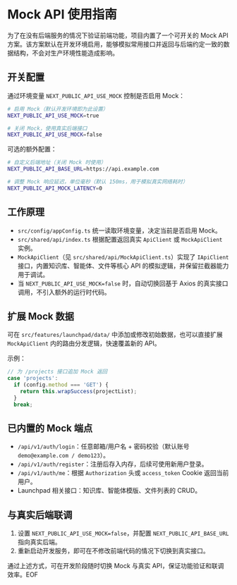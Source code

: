# Mock API 使用指南

为了在没有后端服务的情况下验证前端功能，项目内置了一个可开关的 Mock API 方案。该方案默认在开发环境启用，能够模拟常用接口并返回与后端约定一致的数据结构，不会对生产环境性能造成影响。

## 开关配置

通过环境变量 `NEXT_PUBLIC_API_USE_MOCK` 控制是否启用 Mock：

```bash
# 启用 Mock（默认开发环境即为此设置）
NEXT_PUBLIC_API_USE_MOCK=true

# 关闭 Mock，使用真实后端接口
NEXT_PUBLIC_API_USE_MOCK=false
```

可选的额外配置：

```bash
# 自定义后端地址（关闭 Mock 时使用）
NEXT_PUBLIC_API_BASE_URL=https://api.example.com

# 调整 Mock 响应延迟，单位毫秒（默认 150ms，用于模拟真实网络耗时）
NEXT_PUBLIC_API_MOCK_LATENCY=0
```

## 工作原理

- `src/config/appConfig.ts` 统一读取环境变量，决定当前是否启用 Mock。
- `src/shared/api/index.ts` 根据配置返回真实 `ApiClient` 或 `MockApiClient` 实例。
- `MockApiClient`（见 `src/shared/api/MockApiClient.ts`）实现了 `IApiClient` 接口，内置知识库、智能体、文件等核心 API 的模拟逻辑，并保留拦截器能力用于调试。
- 当 `NEXT_PUBLIC_API_USE_MOCK=false` 时，自动切换回基于 Axios 的真实接口调用，不引入额外的运行时代码。

## 扩展 Mock 数据

可在 `src/features/launchpad/data/` 中添加或修改初始数据，也可以直接扩展 `MockApiClient` 内的路由分发逻辑，快速覆盖新的 API。

示例：

```ts
// 为 /projects 接口追加 Mock 返回
case 'projects':
  if (config.method === 'GET') {
    return this.wrapSuccess(projectList);
  }
  break;
```

## 已内置的 Mock 端点

- `/api/v1/auth/login`：任意邮箱/用户名 + 密码校验（默认账号 `demo@example.com / demo123`）。
- `/api/v1/auth/register`：注册后存入内存，后续可使用新用户登录。
- `/api/v1/auth/me`：根据 `Authorization` 头或 `access_token` Cookie 返回当前用户。
- Launchpad 相关接口：知识库、智能体模版、文件列表的 CRUD。

## 与真实后端联调

1. 设置 `NEXT_PUBLIC_API_USE_MOCK=false`，并配置 `NEXT_PUBLIC_API_BASE_URL` 指向真实后端。
2. 重新启动开发服务，即可在不修改前端代码的情况下切换到真实接口。

通过上述方式，可在开发阶段随时切换 Mock 与真实 API，保证功能验证和联调效率。EOF

